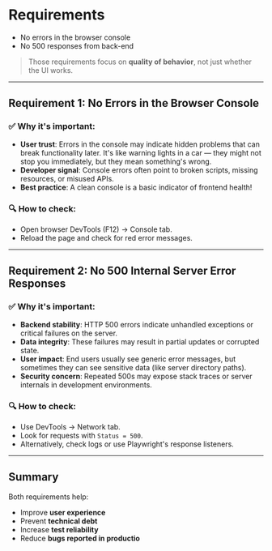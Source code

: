# Requirements

- No errors in the browser console
- No 500 responses from back-end

> Those requirements focus on **quality of behavior**, not just whether the UI works.

---

## Requirement 1: No Errors in the Browser Console

### ✅ Why it's important:

- **User trust**: Errors in the console may indicate hidden problems that can break functionality later. It's like warning lights in a car — they might not stop you immediately, but they mean something's wrong.
- **Developer signal**: Console errors often point to broken scripts, missing resources, or misused APIs.
- **Best practice**: A clean console is a basic indicator of frontend health!

### 🔍 How to check:

- Open browser DevTools (F12) -> Console tab.
- Reload the page and check for red error messages.

---

## Requirement 2: No 500 Internal Server Error Responses

### ✅ Why it's important:

- **Backend stability**: HTTP 500 errors indicate unhandled exceptions or critical failures on the server.
- **Data integrity**: These failures may result in partial updates or corrupted state.
- **User impact**: End users usually see generic error messages, but sometimes they can see sensitive data (like server directory paths).
- **Security concern**: Repeated 500s may expose stack traces or server internals in development environments.

### 🔍 How to check:

- Use DevTools -> Network tab.
- Look for requests with `Status = 500`.
- Alternatively, check logs or use Playwright's response listeners.

---

## Summary

Both requirements help:

- Improve **user experience**
- Prevent **technical debt**
- Increase **test reliability**
- Reduce **bugs reported in productio**
